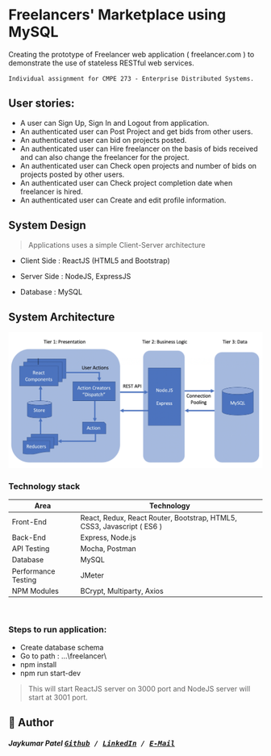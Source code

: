 # Freelancers' Marketplace using MySQL
Creating the prototype of Freelancer web application ( freelancer.com ) to demonstrate the use of stateless RESTful web services.

```
Individual assignment for CMPE 273 - Enterprise Distributed Systems.
```

## User stories:

* A user can Sign Up, Sign In and Logout from application.
* An authenticated user can Post Project and get bids from other users.
* An authenticated user can bid on projects posted.
* An authenticated user can Hire freelancer on the basis of bids received and can also change the freelancer for the project.
* An authenticated user can Check open projects and number of bids on projects posted by other users.
* An authenticated user can Check project completion date when freelancer is hired.
* An authenticated user can Create and edit profile information.

## System Design
> Applications uses a simple Client-Server architecture

* Client Side : ReactJS (HTML5 and Bootstrap)

* Server Side : NodeJS, ExpressJS

* Database :  MySQL


## System Architecture
![Architecture](architecture.png)

### Technology stack

<table>
<thead>
<tr>
<th>Area</th>
<th>Technology</th>
</tr>
</thead>
<tbody>
	<tr>
		<td>Front-End</td>
		<td>React, Redux, React Router, Bootstrap, HTML5, CSS3, Javascript ( ES6 )</td>
	</tr>
	<tr>
		<td>Back-End</td>
		<td>Express, Node.js</td>
	</tr>
	<tr>
		<td>API Testing</td>
		<td>Mocha, Postman</td>
	</tr>
	<tr>
		<td>Database</td>
		<td>MySQL</td>
	</tr>
	<tr>
		<td>Performance Testing</td>
		<td>JMeter</td>
	</tr>
  	<tr>
		<td>NPM Modules</td>
		<td>BCrypt, Multiparty, Axios</td>
	</tr>
</tbody>
</table>
<br/>


### Steps to run application:

* Create database schema 
* Go to path : …\freelancer\
* npm install
* npm run start-dev 
> This will start ReactJS server on 3000 port and NodeJS server will start at 3001 port.

## 📝 Author
[<img src="" align="right" height="100">](https://drive.google.com/file/d/1wo1PZj-W8ZvYPnUdPPPcmLsQXVHxxlzZ/view?usp=sharing)

##### Jaykumar Patel <kbd> [Github](https://github.com/pateljay134) / [LinkedIn](https://www.linkedin.com/in/pateljay134) / [E-Mail](mailto:pateljay134@gmail.com)</kbd>
